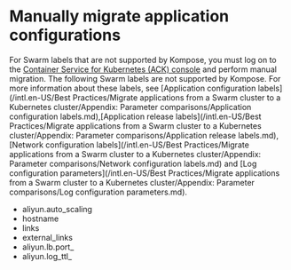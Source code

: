# Manually migrate application configurations

For Swarm labels that are not supported by Kompose, you must log on to the [Container Service for Kubernetes \(ACK\) console](https://cs.console.aliyun.com) and perform manual migration. The following Swarm labels are not supported by Kompose. For more information about these labels, see [Application configuration labels](/intl.en-US/Best Practices/Migrate applications from a Swarm cluster to a Kubernetes cluster/Appendix: Parameter comparisons/Application configuration labels.md),[Application release labels](/intl.en-US/Best Practices/Migrate applications from a Swarm cluster to a Kubernetes cluster/Appendix: Parameter comparisons/Application release labels.md),[Network configuration labels](/intl.en-US/Best Practices/Migrate applications from a Swarm cluster to a Kubernetes cluster/Appendix: Parameter comparisons/Network configuration labels.md) and [Log configuration parameters](/intl.en-US/Best Practices/Migrate applications from a Swarm cluster to a Kubernetes cluster/Appendix: Parameter comparisons/Log configuration parameters.md).

-   aliyun.auto\_scaling
-   hostname
-   links
-   external\_links
-   aliyun.lb.port\_
-   aliyun.log\_ttl\_

